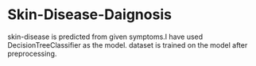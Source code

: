 # Skin-Disease-Daignosis
skin-disease is predicted from given symptoms.I have used DecisionTreeClassifier as the model.
dataset is trained on the model after preprocessing.
